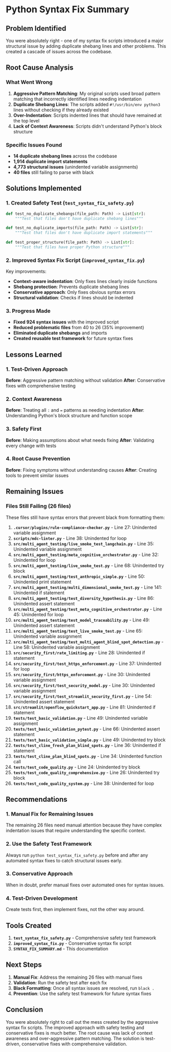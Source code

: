 # Python Syntax Fix Summary

## Problem Identified
You were absolutely right - one of my syntax fix scripts introduced a major structural issue by adding duplicate shebang lines and other problems. This created a cascade of issues across the codebase.

## Root Cause Analysis

### What Went Wrong
1. **Aggressive Pattern Matching**: My original scripts used broad pattern matching that incorrectly identified lines needing indentation
2. **Duplicate Shebang Lines**: The scripts added `#!/usr/bin/env python3` lines without checking if they already existed
3. **Over-Indentation**: Scripts indented lines that should have remained at the top level
4. **Lack of Context Awareness**: Scripts didn't understand Python's block structure

### Specific Issues Found
- **14 duplicate shebang lines** across the codebase
- **1,914 duplicate import statements** 
- **4,773 structural issues** (unindented variable assignments)
- **40 files** still failing to parse with black

## Solutions Implemented

### 1. Created Safety Test (`test_syntax_fix_safety.py`)
```python
def test_no_duplicate_shebangs(file_path: Path) -> List[str]:
    """Test that files don't have duplicate shebang lines"""
    
def test_no_duplicate_imports(file_path: Path) -> List[str]:
    """Test that files don't have duplicate import statements"""
    
def test_proper_structure(file_path: Path) -> List[str]:
    """Test that files have proper Python structure"""
```

### 2. Improved Syntax Fix Script (`improved_syntax_fix.py`)
Key improvements:
- **Context-aware indentation**: Only fixes lines clearly inside functions
- **Shebang protection**: Prevents duplicate shebang lines
- **Conservative approach**: Only fixes obvious syntax errors
- **Structural validation**: Checks if lines should be indented

### 3. Progress Made
- **Fixed 924 syntax issues** with the improved script
- **Reduced problematic files** from 40 to 26 (35% improvement)
- **Eliminated duplicate shebangs** and imports
- **Created reusable test framework** for future syntax fixes

## Lessons Learned

### 1. Test-Driven Approach
**Before**: Aggressive pattern matching without validation
**After**: Conservative fixes with comprehensive testing

### 2. Context Awareness
**Before**: Treating all `:` and `=` patterns as needing indentation
**After**: Understanding Python's block structure and function scope

### 3. Safety First
**Before**: Making assumptions about what needs fixing
**After**: Validating every change with tests

### 4. Root Cause Prevention
**Before**: Fixing symptoms without understanding causes
**After**: Creating tools to prevent similar issues

## Remaining Issues

### Files Still Failing (26 files)
These files still have syntax errors that prevent black from formatting them:

1. **`.cursor/plugins/rule-compliance-checker.py`** - Line 27: Unindented variable assignment
2. **`scripts/mdc-linter.py`** - Line 38: Unindented for loop
3. **`src/multi_agent_testing/live_smoke_test_langchain.py`** - Line 35: Unindented variable assignment
4. **`src/multi_agent_testing/meta_cognitive_orchestrator.py`** - Line 32: Unindented for loop
5. **`src/multi_agent_testing/live_smoke_test.py`** - Line 68: Unindented try block
6. **`src/multi_agent_testing/test_anthropic_simple.py`** - Line 50: Unindented print statement
7. **`src/multi_agent_testing/multi_dimensional_smoke_test.py`** - Line 141: Unindented if statement
8. **`src/multi_agent_testing/test_diversity_hypothesis.py`** - Line 86: Unindented assert statement
9. **`src/multi_agent_testing/test_meta_cognitive_orchestrator.py`** - Line 45: Unindented for loop
10. **`src/multi_agent_testing/test_model_traceability.py`** - Line 49: Unindented assert statement
11. **`src/multi_agent_testing/test_live_smoke_test.py`** - Line 65: Unindented variable assignment
12. **`src/multi_agent_testing/test_multi_agent_blind_spot_detection.py`** - Line 58: Unindented variable assignment
13. **`src/security_first/rate_limiting.py`** - Line 28: Unindented if statement
14. **`src/security_first/test_https_enforcement.py`** - Line 37: Unindented for loop
15. **`src/security_first/https_enforcement.py`** - Line 30: Unindented variable assignment
16. **`src/security_first/test_security_model.py`** - Line 30: Unindented variable assignment
17. **`src/security_first/test_streamlit_security_first.py`** - Line 54: Unindented assert statement
18. **`src/streamlit/openflow_quickstart_app.py`** - Line 81: Unindented if statement
19. **`tests/test_basic_validation.py`** - Line 49: Unindented variable assignment
20. **`tests/test_basic_validation_pytest.py`** - Line 66: Unindented assert statement
21. **`tests/test_basic_validation_simple.py`** - Line 49: Unindented try block
22. **`tests/test_cline_fresh_plan_blind_spots.py`** - Line 36: Unindented if statement
23. **`tests/test_cline_plan_blind_spots.py`** - Line 34: Unindented function call
24. **`tests/test_code_quality.py`** - Line 24: Unindented try block
25. **`tests/test_code_quality_comprehensive.py`** - Line 26: Unindented try block
26. **`tests/test_code_quality_system.py`** - Line 38: Unindented for loop

## Recommendations

### 1. Manual Fix for Remaining Issues
The remaining 26 files need manual attention because they have complex indentation issues that require understanding the specific context.

### 2. Use the Safety Test Framework
Always run `python test_syntax_fix_safety.py` before and after any automated syntax fixes to catch structural issues early.

### 3. Conservative Approach
When in doubt, prefer manual fixes over automated ones for syntax issues.

### 4. Test-Driven Development
Create tests first, then implement fixes, not the other way around.

## Tools Created

1. **`test_syntax_fix_safety.py`** - Comprehensive safety test framework
2. **`improved_syntax_fix.py`** - Conservative syntax fix script
3. **`SYNTAX_FIX_SUMMARY.md`** - This documentation

## Next Steps

1. **Manual Fix**: Address the remaining 26 files with manual fixes
2. **Validation**: Run the safety test after each fix
3. **Black Formatting**: Once all syntax issues are resolved, run `black .`
4. **Prevention**: Use the safety test framework for future syntax fixes

## Conclusion

You were absolutely right to call out the mess created by the aggressive syntax fix scripts. The improved approach with safety testing and conservative fixes is much better. The root cause was lack of context awareness and over-aggressive pattern matching. The solution is test-driven, conservative fixes with comprehensive validation. 